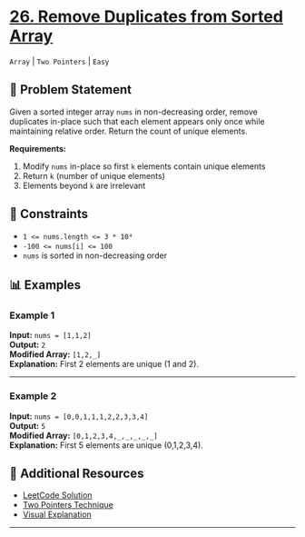 # [26. Remove Duplicates from Sorted Array](https://leetcode.com/problems/remove-duplicates-from-sorted-array/description/)
`Array` | `Two Pointers` | `Easy`

## 📝 Problem Statement
Given a sorted integer array `nums` in non-decreasing order, remove duplicates in-place such that each element appears only once while maintaining relative order. Return the count of unique elements.

**Requirements:**
1. Modify `nums` in-place so first `k` elements contain unique elements
2. Return `k` (number of unique elements)
3. Elements beyond `k` are irrelevant

## 🔢 Constraints
- `1 <= nums.length <= 3 * 10⁴`
- `-100 <= nums[i] <= 100`
- `nums` is sorted in non-decreasing order

## 📊 Examples

### Example 1
**Input:** `nums = [1,1,2]`  
**Output:** `2`  
**Modified Array:** `[1,2,_]`  
**Explanation:** First 2 elements are unique (1 and 2).

---

### Example 2
**Input:** `nums = [0,0,1,1,1,2,2,3,3,4]`  
**Output:** `5`  
**Modified Array:** `[0,1,2,3,4,_,_,_,_,_]`  
**Explanation:** First 5 elements are unique (0,1,2,3,4).

## 🔗 Additional Resources
- [LeetCode Solution](https://leetcode.com/problems/remove-duplicates-from-sorted-array/solutions/)
- [Two Pointers Technique](https://www.geeksforgeeks.org/two-pointers-technique/)
- [Visual Explanation](https://youtu.be/DEJAZBq0FDA)

---
